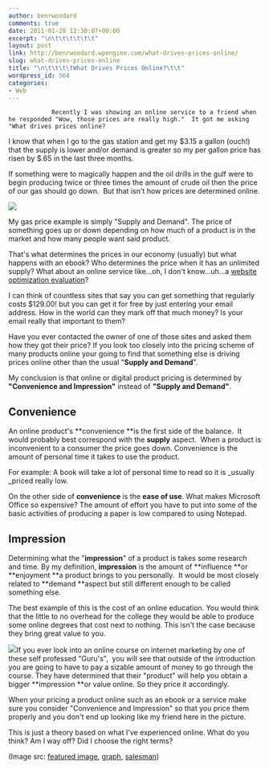 ```yaml
---
author: benrwoodard
comments: true
date: 2011-01-28 12:30:07+00:00
excerpt: "\n\t\t\t\t\t\t"
layout: post
link: http://benrwoodard.wpengine.com/what-drives-prices-online/
slug: what-drives-prices-online
title: "\n\t\t\t\tWhat Drives Prices Online?\t\t"
wordpress_id: 564
categories:
- Web
---
```



				Recently I was showing an online service to a friend when he responded "Wow, those prices are really high."  It got me asking "What drives prices online?

I know that when I go to the gas station and get my $3.15 a gallon (ouch!) that the supply is lower and/or demand is greater so my per gallon price has risen by $.65 in the last three months.

If something were to magically happen and the oil drills in the gulf were to begin producing twice or three times the amount of crude oil then the price of our gas should go down.  But that isn't how prices are determined online.
<!-- more -->

[![](http://benrwoodard.com/wp-content/uploads/2011/01/supply_and_demand.gif)](http://benrwoodard.com/wp-content/uploads/2011/01/supply_and_demand.gif)


My gas price example is simply "Supply and Demand".  The price of something goes up or down depending on how much of a product is in the market and how many people want said product.


That's what determines the prices in our economy (usually) but what happens with an ebook?  Who determines the price when it has an unlimited supply?  What about an online service like...oh, I don't know...uh...a [ website optimization evaluation](http://wingspanmarketing.com/)?

I can think of countless sites that say you can get something that regularly costs $129.00! but you can get it for free by just entering your email address.  How in the world can they mark off that much money?  Is your email really that important to them?

Have you ever contacted the owner of one of those sites and asked them how they got their price?  If you look too closely into the pricing scheme of many products online your going to find that something else is driving prices online other than the usual "**Supply and Demand**".

My conclusion is that online or digital product pricing is determined by **"Convenience and Impression"** instead of **"Supply and Demand"**.


## Convenience


An online product's **convenience **is the first side of the balance.  It would probably best correspond with the **supply** aspect.  When a product is inconvenient to a consumer the price goes down.  Convenience is the amount of personal time it takes to use the product.

For example: A book will take a lot of personal time to read so it is _usually _priced really low.

On the other side of **convenience** is the **ease of use**.  What makes Microsoft Office so expensive?  The amount of effort you have to put into some of the basic activities of producing a paper is low compared to using Notepad.


## Impression


Determining what the "**impression**" of a product is takes some research and time. By my definition, **impression** is the amount of **influence **or **enjoyment **a product brings to you personally.  It would be most closely related to **demand **aspect but still different enough to be called something else.

The best example of this is the cost of an online education.  You would think that the little to no overhead for the college they would be able to produce some online degrees that cost next to nothing.  This isn't the case because they bring great value to you.

[![](http://benrwoodard.com/wp-content/uploads/2011/01/salesman-239x300.jpg)](http://benrwoodard.com/wp-content/uploads/2011/01/salesman.jpg)If you ever look into an online course on internet marketing by one of these self professed "Guru's",  you will see that outside of the introduction you are going to have to pay a sizable amount of money to go through the course.  They have determined that their "product" will help you obtain a bigger **impression **or value online.  So they price it accordingly.

When your pricing a product online such as an ebook or a service make sure you consider "Convenience and Impression" so that you price them properly and you don't end up looking like my friend here in the picture.

This is just a theory based on what I've experienced online.  What do you think?  Am I way off?  Did I choose the right terms?

(Image src: [featured image](http://www.tenantmail.com/images/pricing.gif), [graph](http://econperspectives.blogspot.com/2009/07/supply-and-demand.html), [salesman](http://www.gettyimages.com/detail/85611403/flickr?esource=en-us_flickr_photo))		
